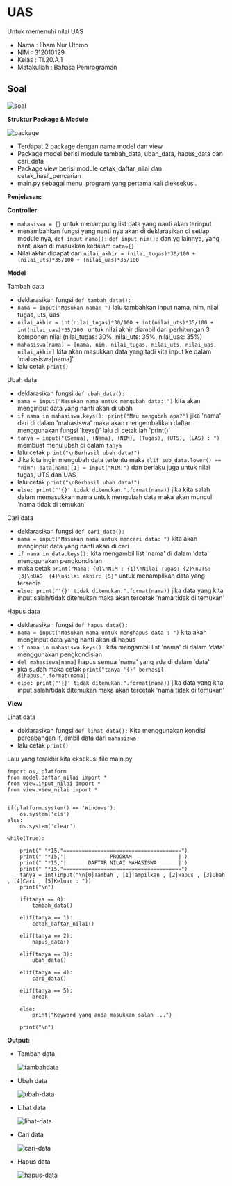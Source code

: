 # UAS

Untuk memenuhi nilai UAS

- Nama  : Ilham Nur Utomo
- NIM   : 312010129
- Kelas : TI.20.A.1
- Matakuliah  : Bahasa Pemrograman

## Soal
![soal](image/1soal.PNG)

**Struktur Package & Module**

![package](image/2struktur.PNG)

* Terdapat 2 package dengan nama model dan view
* Package model berisi module tambah_data, ubah_data, hapus_data dan cari_data
* Package view berisi module cetak_daftar_nilai dan cetak_hasil_pencarian
* main.py sebagai menu, program yang pertama kali dieksekusi.

**Penjelasan:**

**Controller**
* ``mahasiswa = {}`` untuk menampung list data yang nanti akan terinput
* menambahkan fungsi yang nanti nya akan di deklarasikan di setiap module nya, ``def input_nama():`` ``def input_nim():`` dan yg lainnya, yang nanti akan di masukkan kedalam ``data={}``
* Nilai akhir didapat dari ``nilai_akhir = (nilai_tugas)*30/100 + (nilai_uts)*35/100 + (nilai_uas)*35/100``

**Model**

Tambah data
* deklarasikan fungsi ``def tambah_data():``
* ``nama = input("Masukan nama: ")`` lalu tambahkan input nama, nim, nilai tugas, uts, uas
* ``nilai_akhir = int(nilai_tugas)*30/100 + int(nilai_uts)*35/100 + int(nilai_uas)*35/100 `` untuk nilai akhir diambil dari perhitungan 3 komponen nilai (nilai_tugas: 30%, nilai_uts: 35%, nilai_uas: 35%)
* ``mahasiswa[nama] = [nama, nim, nilai_tugas, nilai_uts, nilai_uas, nilai_akhir]`` kita akan masukkan data yang tadi kita input ke dalam `mahasiswa[nama]'
* lalu cetak ``print()``


Ubah data
* deklarasikan fungsi ``def ubah_data():``
* ``nama = input("Masukan nama untuk mengubah data: ")`` kita akan menginput data yang nanti akan di ubah
* ``if nama in mahasiswa.keys(): print("Mau mengubah apa?")`` jika 'nama' dari di dalam 'mahasiswa' maka akan mengembalikan daftar menggunakan fungsi 'keys()' lalu di cetak lah 'print()'
* ``tanya = input("(Semua), (Nama), (NIM), (Tugas), (UTS), (UAS) : ")`` membuat menu ubah di dalam ``tanya``
* lalu cetak ``print("\nBerhasil ubah data!")``
* Jika kita ingin mengubah data tertentu maka ``elif sub_data.lower() == "nim": data[nama][1] = input("NIM:")`` dan berlaku juga untuk nilai tugas, UTS dan UAS
* lalu cetak ``print("\nBerhasil ubah data!")``
* ``else: print("'{}' tidak ditemukan.".format(nama))`` jika kita salah dalam memasukkan nama untuk mengubah data maka akan muncul 'nama tidak di temukan'


Cari data
* deklarasikan fungsi ``def cari_data():``
* ``nama = input("Masukan nama untuk mencari data: ")`` kita akan menginput data yang nanti akan di cari
* ``if nama in data.keys():`` kita mengambil list 'nama' di dalam 'data' menggunakan pengkondisian
* maka cetak ``print("Nama: {0}\nNIM : {1}\nNilai Tugas: {2}\nUTS: {3}\nUAS: {4}\nNilai akhir: {5}"`` untuk menampilkan data yang tersedia
* ``else: print("'{}' tidak ditemukan.".format(nama))`` jika data yang kita input salah/tidak ditemukan maka akan tercetak 'nama tidak di temukan'

Hapus data
* deklarasikan fungsi ``def hapus_data():``
* ``nama = input("Masukan nama untuk menghapus data : ")`` kita akan menginput data yang nanti akan di hapus
* ``if nama in mahasiswa.keys():`` kita mengambil list 'nama' di dalam 'data' menggunakan pengkondisian
* ``del mahasiswa[nama]`` hapus semua 'nama'  yang ada di dalam 'data'
* jika sudah maka cetak ``print("tanya '{}' berhasil dihapus.".format(nama))``
* ``else: print("'{}' tidak ditemukan.".format(nama))`` jika data yang kita input salah/tidak ditemukan maka akan tercetak 'nama tidak di temukan'

**View**

Lihat data
* deklarasikan fungsi ``def lihat_data():`` Kita menggunakan kondisi percabangan if, ambil data dari ``mahasiswa``
* lalu cetak ``print()``

Lalu yang terakhir kita eksekusi file main.py
```
import os, platform
from model.daftar_nilai import *
from view.input_nilai import *
from view.view_nilai import *


if(platform.system() == 'Windows'):
    os.system('cls')
else:
    os.system('clear')

while(True):

    print(" "*15,"======================================")
    print(" "*15,'|              PROGRAM               |')
    print(" "*15,'|       DAFTAR NILAI MAHASISWA       |')
    print(" "*15,"======================================")
    tanya = int(input("\n[0]Tambah , [1]Tampilkan , [2]Hapus , [3]Ubah , [4]Cari , [5]Keluar : "))
    print("\n")

    if(tanya == 0):
        tambah_data()

    elif(tanya == 1):
        cetak_daftar_nilai()

    elif(tanya == 2):
        hapus_data()

    elif(tanya == 3):
        ubah_data()

    elif(tanya == 4):
        cari_data()

    elif(tanya == 5):
        break

    else:
        print("Keyword yang anda masukkan salah ...")

    print("\n")

```

**Output:**

- Tambah data

  ![tambahdata](image/3tambah.PNG)


- Ubah data

  ![ubah-data](image/4ubah.PNG)


- Lihat data

  ![lihat-data](image/5lihat.PNG)


- Cari data

  ![cari-data](image/6cari.PNG)


- Hapus data

  ![hapus-data](image/7hapus.PNG)
